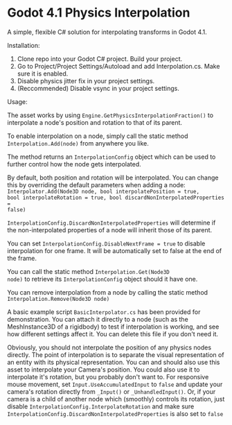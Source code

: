 # Godot 4.1 Physics Interpolation

A simple, flexible C# solution for interpolating transforms in Godot 4.1.

Installation:

1. Clone repo into your Godot C# project. Build your project.<br>
2. Go to Project/Project Settings/Autoload and add Interpolation.cs. Make sure it is enabled.<br>
3. Disable physics jitter fix in your project settings.<br>
4. (Reccommended) Disable vsync in your project settings.<br>

Usage:

The asset works by using <code>Engine.GetPhysicsInterpolationFraction()</code> to interpolate a node's position and rotation to that of its parent.

To enable interpolation on a node, simply call the static method <code>Interpolation.Add(node)</code> from anywhere you like.<br>

The method returns an <code>InterpolationConfig</code> object which can be used to further control how the node gets interpolated.<br>

By default, both position and rotation will be interpolated. You can change this by overriding the default parameters when adding a node:
<code>Interpolator.Add(Node3D node, bool interpolatePosition = true, bool interpolateRotation = true, bool discardNonInterpolatedProperties = false)</code>

<code>InterpolationConfig.DiscardNonInterpolatedProperties</code> will determine if the non-interpolated properties of a node will inherit those of its parent.

You can set <code>InterpolationConfig.DisableNextFrame = true</code> to disable interpolation for one frame. It will be automatically set to false at the end of the frame.

You can call the static method <code>Interpolation.Get(Node3D node)</code> to retrieve its <code>InterpolationConfig</code> object should it have one.

You can remove interpolation from a node by calling the static method <code>Interpolation.Remove(Node3D node)</code>

A basic example script <code>BasicInterpolator.cs</code> has been provided for demonstration. You can attach it directly to a node (such as the MeshInstance3D of a rigidbody) to test if interpolation is working, and see how different settings affect it. You can delete this file if you don't need it.

Obviously, you should not interpolate the position of any physics nodes directly. The point of interpolation is to separate the visual representation of an entity with its physical representation. You can and should also use this asset to interpolate your Camera's position. You could also use it to interpolate it's rotation, but you probably don't want to. For responsive mouse movement, set <code>Input.UseAccumulatedInput</code> to <code>false</code> and update your camera's rotation directly from <code>_Input()</code> or <code>_UnhandledInput()</code>. Or, if your camera is a child of another node which (smoothly) controls its rotation, just disable <code>InterpolationConfig.InterpolateRotation</code> and make sure <code>InterpolationConfig.DiscardNonInterpolatedProperties</code> is also set to <code>false</code>
